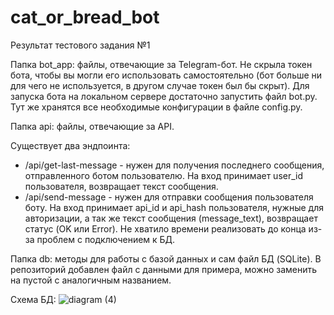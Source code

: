 # cat_or_bread_bot

Результат тестового задания №1

Папка bot_app: файлы, отвечающие за Telegram-бот. Не скрыла токен бота, чтобы вы могли его использовать самостоятельно (бот больше ни для чего не используется, в другом случае токен был бы скрыт). Для запуска бота на локальном сервере достаточно запустить файл bot.py. Тут же хранятся все необходимые конфигурации в файле config.py.

Папка api: файлы, отвечающие за API. 

Существует два эндпоинта:

- /api/get-last-message - нужен для получения последнего сообщения, отправленного ботом пользователю. На вход принимает user_id пользователя, возвращает текст сообщения.
- /api/send-message - нужен для отправки сообщения пользователя боту. На вход принимает api_id и api_hash пользователя, нужные для авторизации, а так же текст сообщения (message_text), возвращает статус (OK или Error). Не хватило времени реализовать до конца из-за проблем с подключением к БД.

Папка db: методы для работы с базой данных и сам файл БД (SQLite). В репозиторий добавлен файл с данными для примера, можно заменить на пустой с аналогичным названием.

Схема БД:
![diagram (4)](https://user-images.githubusercontent.com/47586933/183430454-52186baa-ed51-46c8-812d-4fc07b39aaf0.png)
